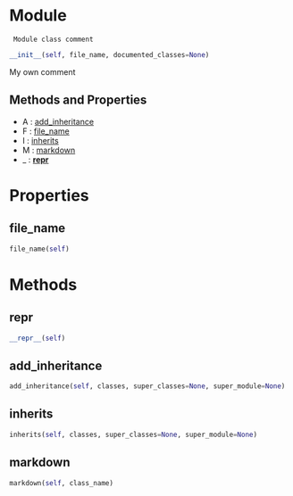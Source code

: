# Module

     Module class comment
    



``` python
__init__(self, file_name, documented_classes=None)
```

My own comment



## Methods and Properties
- A : [add_inheritance](#add_inheritance) 
- F : [file_name](#file_name) 
- I : [inherits](#inherits) 
- M : [markdown](#markdown) 
- _ : [__repr__](#__repr__) 

# Properties

## file_name

``` python
file_name(self)
```





# Methods

## __repr__

``` python
__repr__(self)
```




## add_inheritance

``` python
add_inheritance(self, classes, super_classes=None, super_module=None)
```




## inherits

``` python
inherits(self, classes, super_classes=None, super_module=None)
```




## markdown

``` python
markdown(self, class_name)
```





